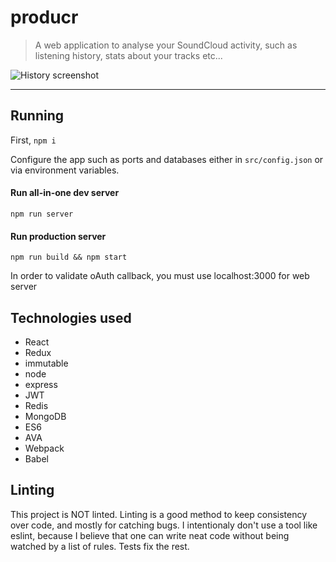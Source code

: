 producr
=======

> A web application to analyse your SoundCloud activity, such as listening history, stats about your tracks etc...

![History screenshot](https://raw.githubusercontent.com/pakokrew/producr/master/docs/screen1.jpg)

----------

## Running

First, `npm i`

Configure the app such as ports and databases either in `src/config.json` or via environment variables.

#### Run all-in-one dev server
`npm run server`

#### Run production server
`npm run build && npm start`

In order to validate oAuth callback, you must use localhost:3000 for web server

## Technologies used

- React
- Redux
- immutable
- node
- express
- JWT
- Redis
- MongoDB
- ES6
- AVA
- Webpack
- Babel

## Linting

This project is NOT linted. Linting is a good method to keep consistency over code, and mostly for catching bugs.
I intentionaly don't use a tool like eslint, because I believe that one can write neat code without being watched by a list of rules.
Tests fix the rest.
